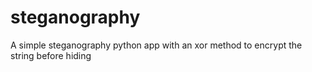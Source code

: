 # steganography
A simple steganography python app with an xor method to encrypt the string before hiding
